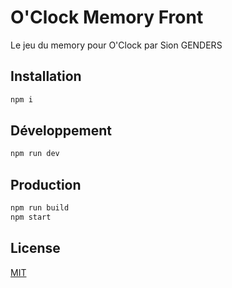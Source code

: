 # O'Clock Memory Front

Le jeu du memory pour O'Clock par Sion GENDERS

## Installation

```bash
npm i
```

## Développement

```bash
npm run dev
```


## Production

```bash
npm run build
npm start
```


## License
[MIT](https://choosealicense.com/licenses/mit/)